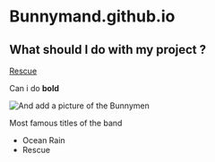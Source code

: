 # Bunnymand.github.io

## What should I do with my project ?

[Rescue](http://www.bunnymen.com/)

Can i do **bold**

![And add a picture of the Bunnymen](http://www.bunnymen.com/wp-content/uploads/2012/04/bunnymen-mail.jpg)

Most famous titles of the band
- Ocean Rain
- Rescue
